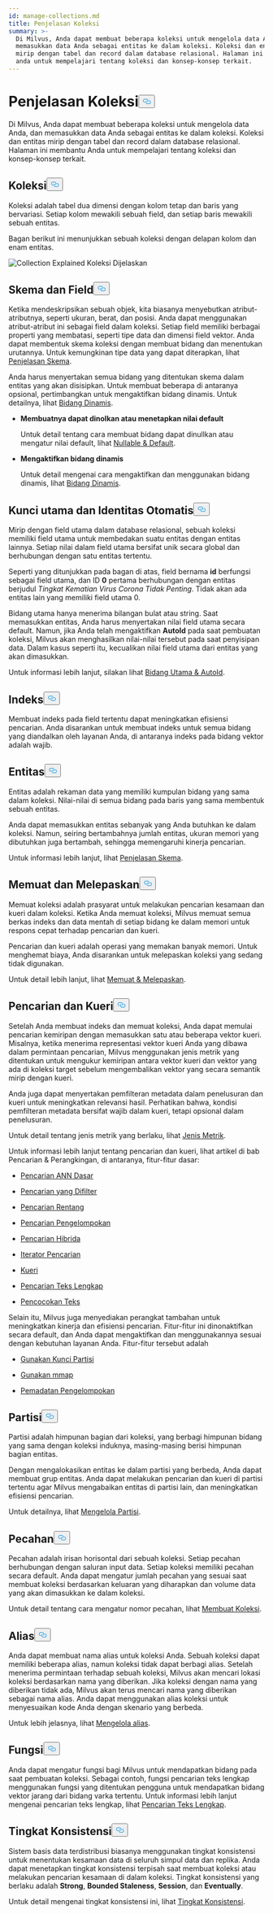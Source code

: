 ```yaml
---
id: manage-collections.md
title: Penjelasan Koleksi
summary: >-
  Di Milvus, Anda dapat membuat beberapa koleksi untuk mengelola data Anda, dan
  memasukkan data Anda sebagai entitas ke dalam koleksi. Koleksi dan entitas
  mirip dengan tabel dan record dalam database relasional. Halaman ini membantu
  anda untuk mempelajari tentang koleksi dan konsep-konsep terkait.
---
```

<h1 id="Collection-Explained" class="common-anchor-header">Penjelasan Koleksi<button data-href="#Collection-Explained" class="anchor-icon" translate="no">
      <svg translate="no"
        aria-hidden="true"
        focusable="false"
        height="20"
        version="1.1"
        viewBox="0 0 16 16"
        width="16"
      >
        <path
          fill="#0092E4"
          fill-rule="evenodd"
          d="M4 9h1v1H4c-1.5 0-3-1.69-3-3.5S2.55 3 4 3h4c1.45 0 3 1.69 3 3.5 0 1.41-.91 2.72-2 3.25V8.59c.58-.45 1-1.27 1-2.09C10 5.22 8.98 4 8 4H4c-.98 0-2 1.22-2 2.5S3 9 4 9zm9-3h-1v1h1c1 0 2 1.22 2 2.5S13.98 12 13 12H9c-.98 0-2-1.22-2-2.5 0-.83.42-1.64 1-2.09V6.25c-1.09.53-2 1.84-2 3.25C6 11.31 7.55 13 9 13h4c1.45 0 3-1.69 3-3.5S14.5 6 13 6z"
        ></path>
      </svg>
    </button></h1><p>Di Milvus, Anda dapat membuat beberapa koleksi untuk mengelola data Anda, dan memasukkan data Anda sebagai entitas ke dalam koleksi. Koleksi dan entitas mirip dengan tabel dan record dalam database relasional. Halaman ini membantu Anda untuk mempelajari tentang koleksi dan konsep-konsep terkait.</p>
<h2 id="Collection" class="common-anchor-header">Koleksi<button data-href="#Collection" class="anchor-icon" translate="no">
      <svg translate="no"
        aria-hidden="true"
        focusable="false"
        height="20"
        version="1.1"
        viewBox="0 0 16 16"
        width="16"
      >
        <path
          fill="#0092E4"
          fill-rule="evenodd"
          d="M4 9h1v1H4c-1.5 0-3-1.69-3-3.5S2.55 3 4 3h4c1.45 0 3 1.69 3 3.5 0 1.41-.91 2.72-2 3.25V8.59c.58-.45 1-1.27 1-2.09C10 5.22 8.98 4 8 4H4c-.98 0-2 1.22-2 2.5S3 9 4 9zm9-3h-1v1h1c1 0 2 1.22 2 2.5S13.98 12 13 12H9c-.98 0-2-1.22-2-2.5 0-.83.42-1.64 1-2.09V6.25c-1.09.53-2 1.84-2 3.25C6 11.31 7.55 13 9 13h4c1.45 0 3-1.69 3-3.5S14.5 6 13 6z"
        ></path>
      </svg>
    </button></h2><p>Koleksi adalah tabel dua dimensi dengan kolom tetap dan baris yang bervariasi. Setiap kolom mewakili sebuah field, dan setiap baris mewakili sebuah entitas.</p>
<p>Bagan berikut ini menunjukkan sebuah koleksi dengan delapan kolom dan enam entitas.</p>
<p>
  
   <span class="img-wrapper"> <img translate="no" src="/docs/v2.5.x/assets/collection-explained.png" alt="Collection Explained" class="doc-image" id="collection-explained" />
   </span> <span class="img-wrapper"> <span>Koleksi Dijelaskan</span> </span></p>
<h2 id="Schema-and-Fields" class="common-anchor-header">Skema dan Field<button data-href="#Schema-and-Fields" class="anchor-icon" translate="no">
      <svg translate="no"
        aria-hidden="true"
        focusable="false"
        height="20"
        version="1.1"
        viewBox="0 0 16 16"
        width="16"
      >
        <path
          fill="#0092E4"
          fill-rule="evenodd"
          d="M4 9h1v1H4c-1.5 0-3-1.69-3-3.5S2.55 3 4 3h4c1.45 0 3 1.69 3 3.5 0 1.41-.91 2.72-2 3.25V8.59c.58-.45 1-1.27 1-2.09C10 5.22 8.98 4 8 4H4c-.98 0-2 1.22-2 2.5S3 9 4 9zm9-3h-1v1h1c1 0 2 1.22 2 2.5S13.98 12 13 12H9c-.98 0-2-1.22-2-2.5 0-.83.42-1.64 1-2.09V6.25c-1.09.53-2 1.84-2 3.25C6 11.31 7.55 13 9 13h4c1.45 0 3-1.69 3-3.5S14.5 6 13 6z"
        ></path>
      </svg>
    </button></h2><p>Ketika mendeskripsikan sebuah objek, kita biasanya menyebutkan atribut-atributnya, seperti ukuran, berat, dan posisi. Anda dapat menggunakan atribut-atribut ini sebagai field dalam koleksi. Setiap field memiliki berbagai properti yang membatasi, seperti tipe data dan dimensi field vektor. Anda dapat membentuk skema koleksi dengan membuat bidang dan menentukan urutannya. Untuk kemungkinan tipe data yang dapat diterapkan, lihat <a href="/docs/id/schema.md">Penjelasan Skema</a>.</p>
<p>Anda harus menyertakan semua bidang yang ditentukan skema dalam entitas yang akan disisipkan. Untuk membuat beberapa di antaranya opsional, pertimbangkan untuk mengaktifkan bidang dinamis. Untuk detailnya, lihat <a href="/docs/id/enable-dynamic-field.md">Bidang Dinamis</a>.</p>
<ul>
<li><p><strong>Membuatnya dapat dinolkan atau menetapkan nilai default</strong></p>
<p>Untuk detail tentang cara membuat bidang dapat dinullkan atau mengatur nilai default, lihat <a href="/docs/id/nullable-and-default.md">Nullable &amp; Default</a>.</p></li>
<li><p><strong>Mengaktifkan bidang dinamis</strong></p>
<p>Untuk detail mengenai cara mengaktifkan dan menggunakan bidang dinamis, lihat <a href="/docs/id/enable-dynamic-field.md">Bidang Dinamis</a>.</p></li>
</ul>
<h2 id="Primary-key-and-AutoId" class="common-anchor-header">Kunci utama dan Identitas Otomatis<button data-href="#Primary-key-and-AutoId" class="anchor-icon" translate="no">
      <svg translate="no"
        aria-hidden="true"
        focusable="false"
        height="20"
        version="1.1"
        viewBox="0 0 16 16"
        width="16"
      >
        <path
          fill="#0092E4"
          fill-rule="evenodd"
          d="M4 9h1v1H4c-1.5 0-3-1.69-3-3.5S2.55 3 4 3h4c1.45 0 3 1.69 3 3.5 0 1.41-.91 2.72-2 3.25V8.59c.58-.45 1-1.27 1-2.09C10 5.22 8.98 4 8 4H4c-.98 0-2 1.22-2 2.5S3 9 4 9zm9-3h-1v1h1c1 0 2 1.22 2 2.5S13.98 12 13 12H9c-.98 0-2-1.22-2-2.5 0-.83.42-1.64 1-2.09V6.25c-1.09.53-2 1.84-2 3.25C6 11.31 7.55 13 9 13h4c1.45 0 3-1.69 3-3.5S14.5 6 13 6z"
        ></path>
      </svg>
    </button></h2><p>Mirip dengan field utama dalam database relasional, sebuah koleksi memiliki field utama untuk membedakan suatu entitas dengan entitas lainnya. Setiap nilai dalam field utama bersifat unik secara global dan berhubungan dengan satu entitas tertentu.</p>
<p>Seperti yang ditunjukkan pada bagan di atas, field bernama <strong>id</strong> berfungsi sebagai field utama, dan ID <strong>0</strong> pertama berhubungan dengan entitas berjudul <em>Tingkat Kematian Virus Corona Tidak Penting</em>. Tidak akan ada entitas lain yang memiliki field utama 0.</p>
<p>Bidang utama hanya menerima bilangan bulat atau string. Saat memasukkan entitas, Anda harus menyertakan nilai field utama secara default. Namun, jika Anda telah mengaktifkan <strong>AutoId</strong> pada saat pembuatan koleksi, Milvus akan menghasilkan nilai-nilai tersebut pada saat penyisipan data. Dalam kasus seperti itu, kecualikan nilai field utama dari entitas yang akan dimasukkan.</p>
<p>Untuk informasi lebih lanjut, silakan lihat <a href="/docs/id/primary-field.md">Bidang Utama &amp; AutoId</a>.</p>
<h2 id="Index" class="common-anchor-header">Indeks<button data-href="#Index" class="anchor-icon" translate="no">
      <svg translate="no"
        aria-hidden="true"
        focusable="false"
        height="20"
        version="1.1"
        viewBox="0 0 16 16"
        width="16"
      >
        <path
          fill="#0092E4"
          fill-rule="evenodd"
          d="M4 9h1v1H4c-1.5 0-3-1.69-3-3.5S2.55 3 4 3h4c1.45 0 3 1.69 3 3.5 0 1.41-.91 2.72-2 3.25V8.59c.58-.45 1-1.27 1-2.09C10 5.22 8.98 4 8 4H4c-.98 0-2 1.22-2 2.5S3 9 4 9zm9-3h-1v1h1c1 0 2 1.22 2 2.5S13.98 12 13 12H9c-.98 0-2-1.22-2-2.5 0-.83.42-1.64 1-2.09V6.25c-1.09.53-2 1.84-2 3.25C6 11.31 7.55 13 9 13h4c1.45 0 3-1.69 3-3.5S14.5 6 13 6z"
        ></path>
      </svg>
    </button></h2><p>Membuat indeks pada field tertentu dapat meningkatkan efisiensi pencarian. Anda disarankan untuk membuat indeks untuk semua bidang yang diandalkan oleh layanan Anda, di antaranya indeks pada bidang vektor adalah wajib.</p>
<h2 id="Entity" class="common-anchor-header">Entitas<button data-href="#Entity" class="anchor-icon" translate="no">
      <svg translate="no"
        aria-hidden="true"
        focusable="false"
        height="20"
        version="1.1"
        viewBox="0 0 16 16"
        width="16"
      >
        <path
          fill="#0092E4"
          fill-rule="evenodd"
          d="M4 9h1v1H4c-1.5 0-3-1.69-3-3.5S2.55 3 4 3h4c1.45 0 3 1.69 3 3.5 0 1.41-.91 2.72-2 3.25V8.59c.58-.45 1-1.27 1-2.09C10 5.22 8.98 4 8 4H4c-.98 0-2 1.22-2 2.5S3 9 4 9zm9-3h-1v1h1c1 0 2 1.22 2 2.5S13.98 12 13 12H9c-.98 0-2-1.22-2-2.5 0-.83.42-1.64 1-2.09V6.25c-1.09.53-2 1.84-2 3.25C6 11.31 7.55 13 9 13h4c1.45 0 3-1.69 3-3.5S14.5 6 13 6z"
        ></path>
      </svg>
    </button></h2><p>Entitas adalah rekaman data yang memiliki kumpulan bidang yang sama dalam koleksi. Nilai-nilai di semua bidang pada baris yang sama membentuk sebuah entitas.</p>
<p>Anda dapat memasukkan entitas sebanyak yang Anda butuhkan ke dalam koleksi. Namun, seiring bertambahnya jumlah entitas, ukuran memori yang dibutuhkan juga bertambah, sehingga memengaruhi kinerja pencarian.</p>
<p>Untuk informasi lebih lanjut, lihat <a href="/docs/id/schema.md">Penjelasan Skema</a>.</p>
<h2 id="Load-and-Release" class="common-anchor-header">Memuat dan Melepaskan<button data-href="#Load-and-Release" class="anchor-icon" translate="no">
      <svg translate="no"
        aria-hidden="true"
        focusable="false"
        height="20"
        version="1.1"
        viewBox="0 0 16 16"
        width="16"
      >
        <path
          fill="#0092E4"
          fill-rule="evenodd"
          d="M4 9h1v1H4c-1.5 0-3-1.69-3-3.5S2.55 3 4 3h4c1.45 0 3 1.69 3 3.5 0 1.41-.91 2.72-2 3.25V8.59c.58-.45 1-1.27 1-2.09C10 5.22 8.98 4 8 4H4c-.98 0-2 1.22-2 2.5S3 9 4 9zm9-3h-1v1h1c1 0 2 1.22 2 2.5S13.98 12 13 12H9c-.98 0-2-1.22-2-2.5 0-.83.42-1.64 1-2.09V6.25c-1.09.53-2 1.84-2 3.25C6 11.31 7.55 13 9 13h4c1.45 0 3-1.69 3-3.5S14.5 6 13 6z"
        ></path>
      </svg>
    </button></h2><p>Memuat koleksi adalah prasyarat untuk melakukan pencarian kesamaan dan kueri dalam koleksi. Ketika Anda memuat koleksi, Milvus memuat semua berkas indeks dan data mentah di setiap bidang ke dalam memori untuk respons cepat terhadap pencarian dan kueri.</p>
<p>Pencarian dan kueri adalah operasi yang memakan banyak memori. Untuk menghemat biaya, Anda disarankan untuk melepaskan koleksi yang sedang tidak digunakan.</p>
<p>Untuk detail lebih lanjut, lihat <a href="/docs/id/load-and-release.md">Memuat &amp; Melepaskan</a>.</p>
<h2 id="Search-and-Query" class="common-anchor-header">Pencarian dan Kueri<button data-href="#Search-and-Query" class="anchor-icon" translate="no">
      <svg translate="no"
        aria-hidden="true"
        focusable="false"
        height="20"
        version="1.1"
        viewBox="0 0 16 16"
        width="16"
      >
        <path
          fill="#0092E4"
          fill-rule="evenodd"
          d="M4 9h1v1H4c-1.5 0-3-1.69-3-3.5S2.55 3 4 3h4c1.45 0 3 1.69 3 3.5 0 1.41-.91 2.72-2 3.25V8.59c.58-.45 1-1.27 1-2.09C10 5.22 8.98 4 8 4H4c-.98 0-2 1.22-2 2.5S3 9 4 9zm9-3h-1v1h1c1 0 2 1.22 2 2.5S13.98 12 13 12H9c-.98 0-2-1.22-2-2.5 0-.83.42-1.64 1-2.09V6.25c-1.09.53-2 1.84-2 3.25C6 11.31 7.55 13 9 13h4c1.45 0 3-1.69 3-3.5S14.5 6 13 6z"
        ></path>
      </svg>
    </button></h2><p>Setelah Anda membuat indeks dan memuat koleksi, Anda dapat memulai pencarian kemiripan dengan memasukkan satu atau beberapa vektor kueri. Misalnya, ketika menerima representasi vektor kueri Anda yang dibawa dalam permintaan pencarian, Milvus menggunakan jenis metrik yang ditentukan untuk mengukur kemiripan antara vektor kueri dan vektor yang ada di koleksi target sebelum mengembalikan vektor yang secara semantik mirip dengan kueri.</p>
<p>Anda juga dapat menyertakan pemfilteran metadata dalam penelusuran dan kueri untuk meningkatkan relevansi hasil. Perhatikan bahwa, kondisi pemfilteran metadata bersifat wajib dalam kueri, tetapi opsional dalam penelusuran.</p>
<p>Untuk detail tentang jenis metrik yang berlaku, lihat <a href="/docs/id/metric.md">Jenis Metrik</a>.</p>
<p>Untuk informasi lebih lanjut tentang pencarian dan kueri, lihat artikel di bab Pencarian &amp; Perangkingan, di antaranya, fitur-fitur dasar:</p>
<ul>
<li><p><a href="/docs/id/single-vector-search.md">Pencarian ANN Dasar</a></p></li>
<li><p><a href="/docs/id/filtered-search.md">Pencarian yang Difilter</a></p></li>
<li><p><a href="/docs/id/range-search.md">Pencarian Rentang</a></p></li>
<li><p><a href="/docs/id/grouping-search.md">Pencarian Pengelompokan</a></p></li>
<li><p><a href="/docs/id/multi-vector-search.md">Pencarian Hibrida</a></p></li>
<li><p><a href="/docs/id/with-iterators.md">Iterator Pencarian</a></p></li>
<li><p><a href="/docs/id/get-and-scalar-query.md">Kueri</a></p></li>
<li><p><a href="/docs/id/full-text-search.md">Pencarian Teks Lengkap</a></p></li>
<li><p><a href="/docs/id/keyword-match.md">Pencocokan Teks</a></p></li>
</ul>
<p>Selain itu, Milvus juga menyediakan perangkat tambahan untuk meningkatkan kinerja dan efisiensi pencarian. Fitur-fitur ini dinonaktifkan secara default, dan Anda dapat mengaktifkan dan menggunakannya sesuai dengan kebutuhan layanan Anda. Fitur-fitur tersebut adalah</p>
<ul>
<li><p><a href="/docs/id/use-partition-key.md">Gunakan Kunci Partisi</a></p></li>
<li><p><a href="/docs/id/mmap.md">Gunakan mmap</a></p></li>
<li><p><a href="/docs/id/clustering-compaction.md">Pemadatan Pengelompokan</a></p></li>
</ul>
<h2 id="Partition" class="common-anchor-header">Partisi<button data-href="#Partition" class="anchor-icon" translate="no">
      <svg translate="no"
        aria-hidden="true"
        focusable="false"
        height="20"
        version="1.1"
        viewBox="0 0 16 16"
        width="16"
      >
        <path
          fill="#0092E4"
          fill-rule="evenodd"
          d="M4 9h1v1H4c-1.5 0-3-1.69-3-3.5S2.55 3 4 3h4c1.45 0 3 1.69 3 3.5 0 1.41-.91 2.72-2 3.25V8.59c.58-.45 1-1.27 1-2.09C10 5.22 8.98 4 8 4H4c-.98 0-2 1.22-2 2.5S3 9 4 9zm9-3h-1v1h1c1 0 2 1.22 2 2.5S13.98 12 13 12H9c-.98 0-2-1.22-2-2.5 0-.83.42-1.64 1-2.09V6.25c-1.09.53-2 1.84-2 3.25C6 11.31 7.55 13 9 13h4c1.45 0 3-1.69 3-3.5S14.5 6 13 6z"
        ></path>
      </svg>
    </button></h2><p>Partisi adalah himpunan bagian dari koleksi, yang berbagi himpunan bidang yang sama dengan koleksi induknya, masing-masing berisi himpunan bagian entitas.</p>
<p>Dengan mengalokasikan entitas ke dalam partisi yang berbeda, Anda dapat membuat grup entitas. Anda dapat melakukan pencarian dan kueri di partisi tertentu agar Milvus mengabaikan entitas di partisi lain, dan meningkatkan efisiensi pencarian.</p>
<p>Untuk detailnya, lihat <a href="/docs/id/manage-partitions.md">Mengelola Partisi</a>.</p>
<h2 id="Shard" class="common-anchor-header">Pecahan<button data-href="#Shard" class="anchor-icon" translate="no">
      <svg translate="no"
        aria-hidden="true"
        focusable="false"
        height="20"
        version="1.1"
        viewBox="0 0 16 16"
        width="16"
      >
        <path
          fill="#0092E4"
          fill-rule="evenodd"
          d="M4 9h1v1H4c-1.5 0-3-1.69-3-3.5S2.55 3 4 3h4c1.45 0 3 1.69 3 3.5 0 1.41-.91 2.72-2 3.25V8.59c.58-.45 1-1.27 1-2.09C10 5.22 8.98 4 8 4H4c-.98 0-2 1.22-2 2.5S3 9 4 9zm9-3h-1v1h1c1 0 2 1.22 2 2.5S13.98 12 13 12H9c-.98 0-2-1.22-2-2.5 0-.83.42-1.64 1-2.09V6.25c-1.09.53-2 1.84-2 3.25C6 11.31 7.55 13 9 13h4c1.45 0 3-1.69 3-3.5S14.5 6 13 6z"
        ></path>
      </svg>
    </button></h2><p>Pecahan adalah irisan horisontal dari sebuah koleksi. Setiap pecahan berhubungan dengan saluran input data. Setiap koleksi memiliki pecahan secara default. Anda dapat mengatur jumlah pecahan yang sesuai saat membuat koleksi berdasarkan keluaran yang diharapkan dan volume data yang akan dimasukkan ke dalam koleksi.</p>
<p>Untuk detail tentang cara mengatur nomor pecahan, lihat <a href="/docs/id/create-collection.md">Membuat Koleksi</a>.</p>
<h2 id="Alias" class="common-anchor-header">Alias<button data-href="#Alias" class="anchor-icon" translate="no">
      <svg translate="no"
        aria-hidden="true"
        focusable="false"
        height="20"
        version="1.1"
        viewBox="0 0 16 16"
        width="16"
      >
        <path
          fill="#0092E4"
          fill-rule="evenodd"
          d="M4 9h1v1H4c-1.5 0-3-1.69-3-3.5S2.55 3 4 3h4c1.45 0 3 1.69 3 3.5 0 1.41-.91 2.72-2 3.25V8.59c.58-.45 1-1.27 1-2.09C10 5.22 8.98 4 8 4H4c-.98 0-2 1.22-2 2.5S3 9 4 9zm9-3h-1v1h1c1 0 2 1.22 2 2.5S13.98 12 13 12H9c-.98 0-2-1.22-2-2.5 0-.83.42-1.64 1-2.09V6.25c-1.09.53-2 1.84-2 3.25C6 11.31 7.55 13 9 13h4c1.45 0 3-1.69 3-3.5S14.5 6 13 6z"
        ></path>
      </svg>
    </button></h2><p>Anda dapat membuat nama alias untuk koleksi Anda. Sebuah koleksi dapat memiliki beberapa alias, namun koleksi tidak dapat berbagi alias. Setelah menerima permintaan terhadap sebuah koleksi, Milvus akan mencari lokasi koleksi berdasarkan nama yang diberikan. Jika koleksi dengan nama yang diberikan tidak ada, Milvus akan terus mencari nama yang diberikan sebagai nama alias. Anda dapat menggunakan alias koleksi untuk menyesuaikan kode Anda dengan skenario yang berbeda.</p>
<p>Untuk lebih jelasnya, lihat <a href="/docs/id/manage-aliases.md">Mengelola alias</a>.</p>
<h2 id="Function" class="common-anchor-header">Fungsi<button data-href="#Function" class="anchor-icon" translate="no">
      <svg translate="no"
        aria-hidden="true"
        focusable="false"
        height="20"
        version="1.1"
        viewBox="0 0 16 16"
        width="16"
      >
        <path
          fill="#0092E4"
          fill-rule="evenodd"
          d="M4 9h1v1H4c-1.5 0-3-1.69-3-3.5S2.55 3 4 3h4c1.45 0 3 1.69 3 3.5 0 1.41-.91 2.72-2 3.25V8.59c.58-.45 1-1.27 1-2.09C10 5.22 8.98 4 8 4H4c-.98 0-2 1.22-2 2.5S3 9 4 9zm9-3h-1v1h1c1 0 2 1.22 2 2.5S13.98 12 13 12H9c-.98 0-2-1.22-2-2.5 0-.83.42-1.64 1-2.09V6.25c-1.09.53-2 1.84-2 3.25C6 11.31 7.55 13 9 13h4c1.45 0 3-1.69 3-3.5S14.5 6 13 6z"
        ></path>
      </svg>
    </button></h2><p>Anda dapat mengatur fungsi bagi Milvus untuk mendapatkan bidang pada saat pembuatan koleksi. Sebagai contoh, fungsi pencarian teks lengkap menggunakan fungsi yang ditentukan pengguna untuk mendapatkan bidang vektor jarang dari bidang varka tertentu. Untuk informasi lebih lanjut mengenai pencarian teks lengkap, lihat <a href="/docs/id/full-text-search.md">Pencarian Teks Lengkap</a>.</p>
<h2 id="Consistency-Level" class="common-anchor-header">Tingkat Konsistensi<button data-href="#Consistency-Level" class="anchor-icon" translate="no">
      <svg translate="no"
        aria-hidden="true"
        focusable="false"
        height="20"
        version="1.1"
        viewBox="0 0 16 16"
        width="16"
      >
        <path
          fill="#0092E4"
          fill-rule="evenodd"
          d="M4 9h1v1H4c-1.5 0-3-1.69-3-3.5S2.55 3 4 3h4c1.45 0 3 1.69 3 3.5 0 1.41-.91 2.72-2 3.25V8.59c.58-.45 1-1.27 1-2.09C10 5.22 8.98 4 8 4H4c-.98 0-2 1.22-2 2.5S3 9 4 9zm9-3h-1v1h1c1 0 2 1.22 2 2.5S13.98 12 13 12H9c-.98 0-2-1.22-2-2.5 0-.83.42-1.64 1-2.09V6.25c-1.09.53-2 1.84-2 3.25C6 11.31 7.55 13 9 13h4c1.45 0 3-1.69 3-3.5S14.5 6 13 6z"
        ></path>
      </svg>
    </button></h2><p>Sistem basis data terdistribusi biasanya menggunakan tingkat konsistensi untuk menentukan kesamaan data di seluruh simpul data dan replika. Anda dapat menetapkan tingkat konsistensi terpisah saat membuat koleksi atau melakukan pencarian kesamaan di dalam koleksi. Tingkat konsistensi yang berlaku adalah <strong>Strong</strong>, <strong>Bounded Staleness</strong>, <strong>Session</strong>, dan <strong>Eventually</strong>.</p>
<p>Untuk detail mengenai tingkat konsistensi ini, lihat <a href="/docs/id/tune_consistency.md">Tingkat Konsistensi</a>.</p>
